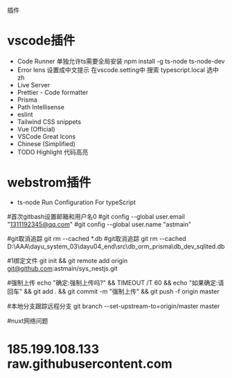 插件



# vscode插件
- Code Runner              单独允许ts需要全局安装    npm install -g ts-node ts-node-dev
- Error lens               设置成中文提示  在vscode.setting中 搜索  typescript.local  选中zh
- Live Server
- Prettier - Code formatter
- Prisma
- Path Intellisense 
- eslint
- Tailwind CSS snippets
- Vue (Official)
- VSCode Great Icons   
- Chinese (Simplified)
- TODO Highlight           代码高亮




# webstrom插件
- ts-node         Run Configuration For typeScript


#首次gitbash设置邮箱和用户名0
#git config --global user.email "1311192345@qq.com"
#git config --global user.name "astmain"

#git取消追踪          git rm --cached *.db
#git取消追踪          git rm --cached D:\AAA\dayu_system_03\dayu04_end\src\db_orm_prisma\db_dev_sqlited.db

#1绑定文件            git init && git remote add origin  git@github.com:astmain/sys_nestjs.git

#强制上传             echo "确定:强制上传吗?" && TIMEOUT /T 60 && echo "如果确定:请回车" && git add . && git commit -m "强制上传" && git push -f origin  master

#本地分支跟踪远程分支  git branch --set-upstream-to=origin/master master

#nuxt网络问题
#  185.199.108.133 raw.githubusercontent.com
